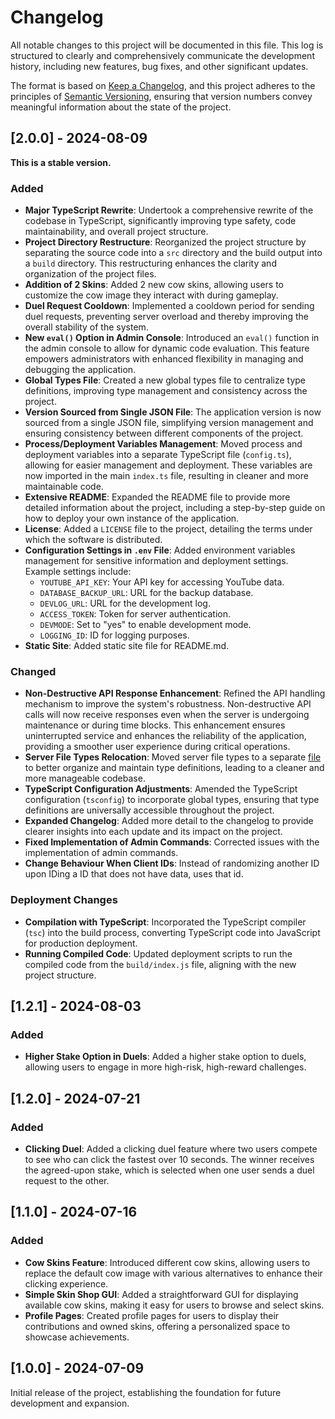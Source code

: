 # Changelog

All notable changes to this project will be documented in this file. This log is structured to clearly and comprehensively communicate the development history, including new features, bug fixes, and other significant updates. 

The format is based on [Keep a Changelog](https://keepachangelog.com/en/1.0.0/), and this project adheres to the principles of [Semantic Versioning](https://semver.org/spec/v2.0.0.html), ensuring that version numbers convey meaningful information about the state of the project.

## [2.0.0] - 2024-08-09

**This is a stable version.**

### Added
- **Major TypeScript Rewrite**: Undertook a comprehensive rewrite of the codebase in TypeScript, significantly improving type safety, code maintainability, and overall project structure.
- **Project Directory Restructure**: Reorganized the project structure by separating the source code into a `src` directory and the build output into a `build` directory. This restructuring enhances the clarity and organization of the project files.
- **Addition of 2 Skins**: Added 2 new cow skins, allowing users to customize the cow image they interact with during gameplay.
- **Duel Request Cooldown**: Implemented a cooldown period for sending duel requests, preventing server overload and thereby improving the overall stability of the system.
- **New `eval()` Option in Admin Console**: Introduced an `eval()` function in the admin console to allow for dynamic code evaluation. This feature empowers administrators with enhanced flexibility in managing and debugging the application.
- **Global Types File**: Created a new global types file to centralize type definitions, improving type management and consistency across the project.
- **Version Sourced from Single JSON File**: The application version is now sourced from a single JSON file, simplifying version management and ensuring consistency between different components of the project.
- **Process/Deployment Variables Management**: Moved process and deployment variables into a separate TypeScript file (`config.ts`), allowing for easier management and deployment. These variables are now imported in the main `index.ts` file, resulting in cleaner and more maintainable code.
- **Extensive README**: Expanded the README file to provide more detailed information about the project, including a step-by-step guide on how to deploy your own instance of the application.
- **License**: Added a `LICENSE` file to the project, detailing the terms under which the software is distributed.
- **Configuration Settings in `.env` File**: Added environment variables management for sensitive information and deployment settings. Example settings include:
  - `YOUTUBE_API_KEY`: Your API key for accessing YouTube data.
  - `DATABASE_BACKUP_URL`: URL for the backup database.
  - `DEVLOG_URL`: URL for the development log.
  - `ACCESS_TOKEN`: Token for server authentication.
  - `DEVMODE`: Set to "yes" to enable development mode.
  - `LOGGING_ID`: ID for logging purposes.
- **Static Site**: Added static site file for README.md.

### Changed
- **Non-Destructive API Response Enhancement**: Refined the API handling mechanism to improve the system's robustness. Non-destructive API calls will now receive responses even when the server is undergoing maintenance or during time blocks. This enhancement ensures uninterrupted service and enhances the reliability of the application, providing a smoother user experience during critical operations.
- **Server File Types Relocation**: Moved server file types to a separate [file](src/cowtypes/types.d.ts) to better organize and maintain type definitions, leading to a cleaner and more manageable codebase.
- **TypeScript Configuration Adjustments**: Amended the TypeScript configuration (`tsconfig`) to incorporate global types, ensuring that type definitions are universally accessible throughout the project.
- **Expanded Changelog**: Added more detail to the changelog to provide clearer insights into each update and its impact on the project.
- **Fixed Implementation of Admin Commands**: Corrected issues with the implementation of admin commands.
- **Change Behaviour When Client IDs**: Instead of randomizing another ID upon IDing a ID that does not have data, uses that id.

### Deployment Changes
- **Compilation with TypeScript**: Incorporated the TypeScript compiler (`tsc`) into the build process, converting TypeScript code into JavaScript for production deployment.
- **Running Compiled Code**: Updated deployment scripts to run the compiled code from the `build/index.js` file, aligning with the new project structure.

## [1.2.1] - 2024-08-03

### Added
- **Higher Stake Option in Duels**: Added a higher stake option to duels, allowing users to engage in more high-risk, high-reward challenges.

## [1.2.0] - 2024-07-21

### Added
- **Clicking Duel**: Added a clicking duel feature where two users compete to see who can click the fastest over 10 seconds. The winner receives the agreed-upon stake, which is selected when one user sends a duel request to the other.

## [1.1.0] - 2024-07-16

### Added
- **Cow Skins Feature**: Introduced different cow skins, allowing users to replace the default cow image with various alternatives to enhance their clicking experience.
- **Simple Skin Shop GUI**: Added a straightforward GUI for displaying available cow skins, making it easy for users to browse and select skins.
- **Profile Pages**: Created profile pages for users to display their contributions and owned skins, offering a personalized space to showcase achievements.

## [1.0.0] - 2024-07-09

Initial release of the project, establishing the foundation for future development and expansion.
